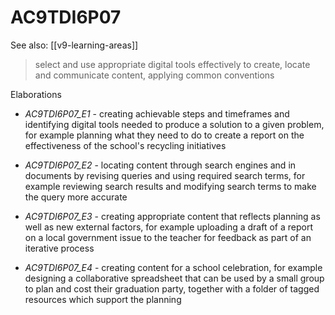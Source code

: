 
# AC9TDI6P07 

See also: [[v9-learning-areas]]

> select and use appropriate digital tools effectively to create, locate and communicate content, applying common conventions

Elaborations


- _AC9TDI6P07_E1_ - creating achievable steps and timeframes and identifying digital tools needed to produce a solution to a given problem, for example planning what they need to do to create a report on the effectiveness of the school's recycling initiatives

- _AC9TDI6P07_E2_ - locating content through search engines and in documents by revising queries and using required search terms, for example reviewing search results and modifying search terms to make the query more accurate

- _AC9TDI6P07_E3_ - creating appropriate content that reflects planning as well as new external factors, for example uploading a draft of a report on a local government issue to the teacher for feedback as part of an iterative process

- _AC9TDI6P07_E4_ - creating content for a school celebration, for example designing a collaborative spreadsheet that can be used by a small group to plan and cost their graduation party, together with a folder of tagged resources which support the planning
